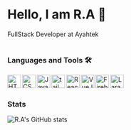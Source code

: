 # Hello, I am R.A 👋

<p>FullStack Developer at Ayahtek</p>

#

### Languages and Tools 🛠️

<img align="left" width="30px" src="https://cdn.jsdelivr.net/gh/devicons/devicon/icons/html5/html5-original.svg" alt="HTML5" />
<img align="left" width="30px" src="https://cdn.jsdelivr.net/gh/devicons/devicon/icons/css3/css3-original.svg" alt="CSS3" />
<img align="left" width="30px" src="https://cdn.jsdelivr.net/gh/devicons/devicon/icons/javascript/javascript-original.svg" alt="JavaSCript" />
<img align="left" width="30px"  src="https://cdn.jsdelivr.net/gh/devicons/devicon/icons/tailwindcss/tailwindcss-plain.svg" alt="tailwindcss" />
<img align="left" width="30px" src="https://cdn.jsdelivr.net/gh/devicons/devicon/icons/react/react-original.svg" alt="ReactJs" />
<img align="left" width="30px" src="https://cdn.jsdelivr.net/gh/devicons/devicon/icons/vuejs/vuejs-original.svg" alt="VueJs" />
<img align="left" width="30px" src="https://cdn.jsdelivr.net/gh/devicons/devicon/icons/firebase/firebase-plain.svg" alt="Firebase" />
<img align="left" width="30px" src="https://cdn.jsdelivr.net/gh/devicons/devicon/icons/laravel/laravel-plain.svg" alt="Laravel" />

<br>

#

### Stats

![R.A's GitHub stats](https://github-readme-stats.vercel.app/api?username=arey-dev&hide=stars,contribs&show_icons=true&theme=omni)
